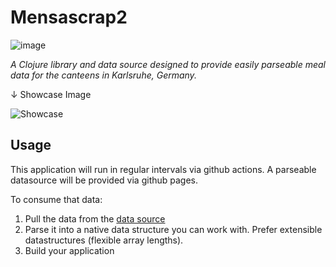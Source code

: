 # Mensascrap2

![image](https://img.shields.io/badge/Clojure-5881D8?style=for-the-badge&logo=clojure&logoColor=white)

*A Clojure library and data source designed to provide easily parseable meal data for the canteens in Karlsruhe, Germany.*

↓ Showcase Image

![Showcase](https://user-images.githubusercontent.com/82055622/209588571-310b3e87-a39f-4baf-b2bd-7a9348dccd44.png)


## Usage

This application will run in regular intervals via github actions.
A parseable datasource will be provided via github pages.

To consume that data:
1. Pull the data from the [data source](https://gahliadhbw.github.io/mensascrap/master.json)
2. Parse it into a native data structure you can work with. Prefer extensible datastructures (flexible array lengths).
3. Build your application
